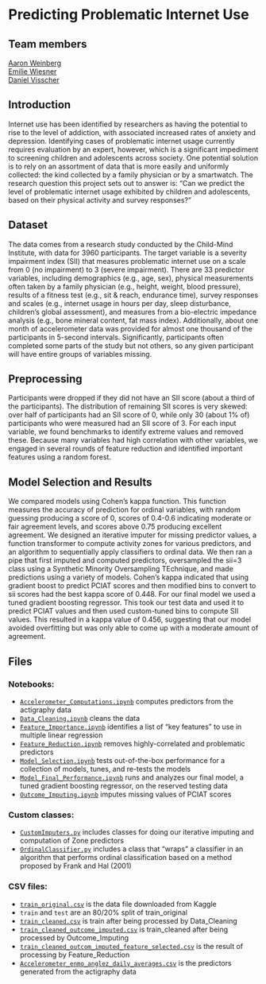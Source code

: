 # Predicting Problematic Internet Use

## Team members
[Aaron Weinberg](https://github.com/aarondweinberg)  
[Emilie Wiesner](https://github.com/ewiesner)  
[Daniel Visscher](https://github.com/danielvisscher)

## Introduction
Internet use has been identified by researchers as having the potential to rise to the level of addiction, with associated increased rates of anxiety and depression. Identifying cases of problematic internet usage currently requires evaluation by an expert, however, which is a significant impediment to screening children and adolescents across society. One potential solution is to rely on an assortment of data that is more easily and uniformly collected: the kind collected by a family physician or by a smartwatch. The research question this project sets out to answer is: “Can we predict the level of problematic internet usage exhibited by children and adolescents, based on their physical activity and survey responses?” 

## Dataset
The data comes from a research study conducted by the Child-Mind Institute, with data for 3960 participants. The target variable is a severity impairment index (SII) that measures problematic internet use on a scale from 0 (no impairment) to 3 (severe impairment). There are 33 predictor variables, including demographics (e.g., age, sex), physical measurements often taken by a family physician (e.g., height, weight, blood pressure), results of a fitness test (e.g., sit & reach, endurance time), survey responses and scales (e.g., internet usage in hours per day, sleep disturbance, children’s global assessment), and measures from a bio-electric impedance analysis (e.g., bone mineral content, fat mass index). Additionally, about one month of accelerometer data was provided for almost one thousand of the participants in 5-second intervals. Significantly, participants often completed some parts of the study but not others, so any given participant will have entire groups of variables missing. 

## Preprocessing
Participants were dropped if they did not have an SII score (about a third of the participants). The distribution of remaining SII scores is very skewed: over half of participants had an SII score of 0, while only 30 (about 1% of) participants who were measured had an SII score of 3. For each input variable, we found benchmarks to identify extreme values and removed these. Because many variables had high correlation with other variables, we engaged in several rounds of feature reduction and identified important features using a random forest.

## Model Selection and Results
We compared models using Cohen’s kappa function. This function measures the accuracy of prediction for ordinal variables, with random guessing producing a score of 0, scores of 0.4-0.6 indicating moderate or fair agreement levels, and scores above 0.75 producing excellent agreement.
We designed an iterative imputer for missing predictor values, a function transformer to compute activity zones for various predictors, and an algorithm to sequentially apply classifiers to ordinal data. We then ran a pipe that first imputed and computed predictors, oversampled the sii=3 class using a Synthetic Minority Oversampling TEchnique, and made predictions using a variety of models. Cohen’s kappa indicated that using gradient boost to predict PCIAT scores and then modified bins to convert to sii scores had the best kappa score of 0.448.
For our final model we used a tuned gradient boosting regressor. This took our test data and used it to predict PCIAT values and then used custom-tuned bins to compute SII values. This resulted in a kappa value of 0.456, suggesting that our model avoided overfitting but was only able to come up with a moderate amount of agreement.

## Files
### Notebooks:
-	[`Accelerometer_Computations.ipynb`](https://github.com/aarondweinberg/CMI_problematic_internet_use/blob/main/Accelerometer_Computations.ipynb) computes predictors from the actigraphy data
-	[`Data_Cleaning.ipynb`](https://github.com/aarondweinberg/CMI_problematic_internet_use/blob/main/Data_Cleaning.ipynb) cleans the data
-	[`Feature_Importance.ipynb`](https://github.com/aarondweinberg/CMI_problematic_internet_use/blob/main/Feature_Importance.ipynb) identifies a list of “key features” to use in multiple linear regression
-	[`Feature_Reduction.ipynb`](https://github.com/aarondweinberg/CMI_problematic_internet_use/blob/main/Feature_Reduction.ipynb) removes highly-correlated and problematic predictors
-	[`Model_Selection.ipynb`](https://github.com/aarondweinberg/CMI_problematic_internet_use/blob/main/Model_Selection.ipynb) tests out-of-the-box performance for a collection of models, tunes, and re-tests the models
-	[`Model_Final_Performance.ipynb`](https://github.com/aarondweinberg/CMI_problematic_internet_use/blob/main/Model_Selection.ipynb) runs and analyzes our final model, a tuned gradient boosting regressor, on the reserved testing data
-	[`Outcome_Imputing.ipynb`](https://github.com/aarondweinberg/CMI_problematic_internet_use/blob/main/Outcome_Imputing.ipynb) imputes missing values of PCIAT scores
###	Custom classes:
-	[`CustomImputers.py`](https://github.com/aarondweinberg/CMI_problematic_internet_use/blob/main/CustomImputers.py) includes classes for doing our iterative imputing and computation of Zone predictors
-	[`OrdinalClassifier.py`](https://github.com/aarondweinberg/CMI_problematic_internet_use/blob/main/OrdinalClassifier.py) includes a class that “wraps” a classifier in an algorithm that performs ordinal classification based on a method proposed by Frank and Hal (2001)
###	CSV files:
-	[`train_original.csv`](https://github.com/aarondweinberg/CMI_problematic_internet_use/blob/main/train_original.csv) is the data file downloaded from Kaggle
-	`train` and `test` are an 80/20% split of train_original
-	[`train_cleaned.csv`](https://github.com/aarondweinberg/CMI_problematic_internet_use/blob/main/CSV_Files_For_Modeling/train_cleaned.csv) is train after being processed by Data_Cleaning
-	[`train_cleaned_outcome_imputed.csv`](https://github.com/aarondweinberg/CMI_problematic_internet_use/blob/main/CSV_Files_For_Modeling/train_cleaned_outcome_imputed.csv) is train_cleaned after being processed by Outcome_Imputing
-	[`train_cleaned_outcom_imputed_feature_selected.csv`](https://github.com/aarondweinberg/CMI_problematic_internet_use/blob/main/CSV_Files_For_Modeling/train_cleaned_outcome_imputed_feature_selected.csv) is the result of processing by Feature_Reduction
-	[`Accelerometer_enmo_anglez_daily_averages.csv`](https://github.com/aarondweinberg/CMI_problematic_internet_use/blob/main/CSV_Files_For_Modeling/Accelerometer_enmo_anglez_daily_averages.csv) is the predictors generated from the actigraphy data